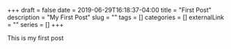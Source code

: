 +++ 
draft = false
date = 2019-06-29T16:18:37-04:00
title = "First Post"
description = "My First Post"
slug = "" 
tags = []
categories = []
externalLink = ""
series = []
+++

This is my first post

